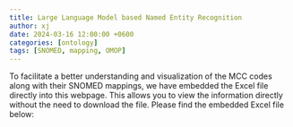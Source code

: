 ```yaml
---
title: Large Language Model based Named Entity Recognition
author: xj
date: 2024-03-16 12:00:00 +0600
categories: [ontology]
tags: [SNOMED, mapping, OMOP]
---
```



To facilitate a better understanding and visualization of the MCC codes along with their SNOMED mappings, we have embedded the Excel file directly into this webpage. This allows you to view the information directly without the need to download the file. Please find the embedded Excel file below:

<div id="myExcelDiv1" style="width: 100%; height: 600px"></div>
<script type="text/javascript" src="https://uthtmc-my.sharepoint.com/personal/xiaoqian_jiang_uth_tmc_edu/_layouts/1/Doc.aspx?sourcedoc={9d3c2e4f-b562-4381-99bb-31bfc898d552}&action=embedview&wdHideGridlines=True&wdHideHeaders=True&wdDownloadButton=True&wdInConfigurator=True&wdInConfigurator=True" async></script>

